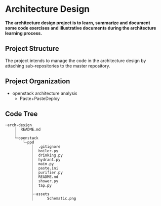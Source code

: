 # Architecture Design
**The architecture design project is to learn, summarize and document some code exercises and illustrative documents during the architecture learning process.**

## Project Structure
The project intends to manage the code in the architecture design by attaching sub-repositories to the master repository.

## Project Organization
- openstack architecture analysis
  - Paste+PasteDeploy
## Code Tree
```
─arch-design
    │  README.md
    │
    └─openstack
        └─ppd
            │  .gitignore
            │  boiler.py
            │  drinking.py
            │  hydrant.py
            │  main.py
            │  paste.ini
            │  purifier.py
            │  README.md
            │  shower.py
            │  tap.py
            │
            ├─assets
            │      Schematic.png
```